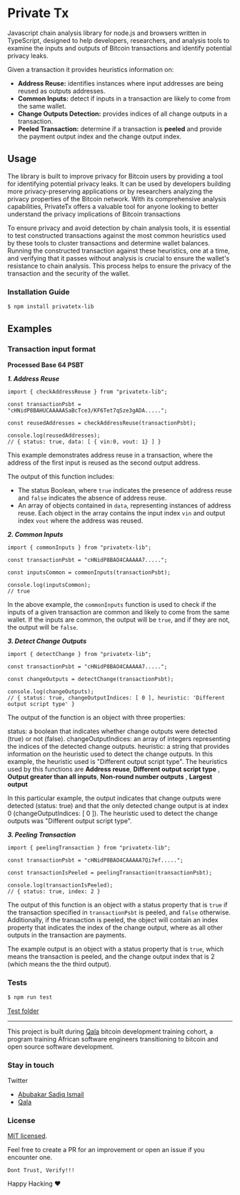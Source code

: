 # **Private Tx**

Javascript chain analysis library for node.js and browsers written in TypeScript, designed to help developers, researchers, and analysis tools to examine the inputs and outputs of Bitcoin transactions and identify potential privacy leaks.


Given a transaction it provides heuristics information on:
  -  **Address Reuse:** identifies instances where input addresses are being reused as outputs addresses.
  -  **Common Inputs:** detect if inputs in a transaction are likely to come from the same wallet.
  -  **Change Outputs Detection:** provides indices of all change outputs in a transaction.
  -  **Peeled Transaction:** determine if a transaction is **peeled** and provide the payment output index and the change output index.

## Usage
The library is built to improve privacy for Bitcoin users by providing a tool for identifying potential privacy leaks. It can be used by developers building more privacy-preserving applications or by researchers analyzing the privacy properties of the Bitcoin network. With its comprehensive analysis capabilities, PrivateTx offers a valuable tool for anyone looking to better understand the privacy implications of Bitcoin transactions

To ensure privacy and avoid detection by chain analysis tools, it is essential to test constructed transactions against the most common heuristics used by these tools to cluster transactions and determine wallet balances. Running the constructed transaction against these heuristics, one at a time, and verifying that it passes without analysis is crucial to ensure the wallet's resistance to chain analysis. This process helps to ensure the privacy of the transaction and the security of the wallet.

### Installation Guide

```bash
$ npm install privatetx-lib
```

## **Examples**

### Transaction input format
**Processed Base 64 PSBT**

***1. Address Reuse***

```
import { checkAddressReuse } from "privatetx-lib";

const transactionPsbt = "cHNidP8BAHUCAAAAASaBcTce3/KF6Tet7qSze3gADA.....";

const reusedAddresses = checkAddressReuse(transactionPsbt);

console.log(reusedAddresses);
// { status: true, data: [ { vin:0, vout: 1} ] }
```
This example demonstrates address reuse in a transaction, where the address of the first input is reused as the second output address.

The output of this function includes:

  -  The status Boolean, where `true` indicates the presence of address reuse and `false` indicates the absence of address reuse.
  -  An array of objects contained in `data`, representing instances of address reuse. Each object in the array contains the input index `vin` and output index `vout` where the address was reused.

***2. Common Inputs***

```
import { commonInputs } from "privatetx-lib";

const transactionPsbt = "cHNidP8BAO4CAAAAA7.....";

const inputsCommon = commonInputs(transactionPsbt);

console.log(inputsCommon);
// true
```
In the above example, the `commonInputs` function is used to check if the inputs of a given transaction are common and likely to come from the same wallet. If the inputs are common, the output will be `true`, and if they are not, the output will be `false`.


***3. Detect Change Outputs***
```
import { detectChange } from "privatetx-lib";

const transactionPsbt = "cHNidP8BAO4CAAAAA7.....";

const changeOutputs = detectChange(transactionPsbt);

console.log(changeOutputs);
// { status: true, changeOutputIndices: [ 0 ], heuristic: 'Different output script type' }
```
The output of the function is an object with three properties:

  status: a boolean that indicates whether change outputs were detected (true) or not (false).
  changeOutputIndices: an array of integers representing the indices of the detected change outputs.
  heuristic: a string that provides information on the heuristic used to detect the change outputs. In this example, the heuristic used is "Different output script type".
  The heuristics used by this functions are **Address reuse**, **Different output script type** , **Output greater than all inputs**, **Non-round number outputs** , **Largest output**
 
In this particular example, the output indicates that change outputs were detected (status: true) and that the only detected change output is at index 0 (changeOutputIndices: [ 0 ]). The heuristic used to detect the change outputs was "Different output script type".

***3. Peeling Transaction***
```
import { peelingTransaction } from "privatetx-lib";

const transactionPsbt = "cHNidP8BAO4CAAAAA7Qi7ef.....";

const transactionIsPeeled = peelingTransaction(transactionPsbt);

console.log(transactionIsPeeled);
// { status: true, index: 2 }
```

The output of this function is an object with a status property that is `true` if the transaction  specified in `transactionPsbt` is peeled, and `false` otherwise. Additionally, if the transaction is peeled, the object will contain an index property that indicates the index of the change output, where as all other outputs in the transaction are payments.

The example output is an object with a status property that is `true`, which means the transaction is peeled, and the change output index that is 2 (which means the the third output).


### Tests
```bash
$ npm run test
```
[Test folder](https://github.com/ismaelsadeeq/privateTx/tree/main/test)



-----

This project is built during [Qala](https://qala.dev) bitcoin development training cohort, a program training African software engineers transitioning to bitcoin and open source software development.
 

### **Stay in touch**

Twitter 
- [Abubakar Sadiq Ismail](https://twitter.com/sadeeq_ismaela)
- [Qala](https://twitter.com/QalaAfrica)

### **License**
 [MIT licensed](LICENSE).

Feel free to create a PR for an improvement or open an issue if you encounter one.

    Dont Trust, Verify!!!

Happy Hacking ❤️ 